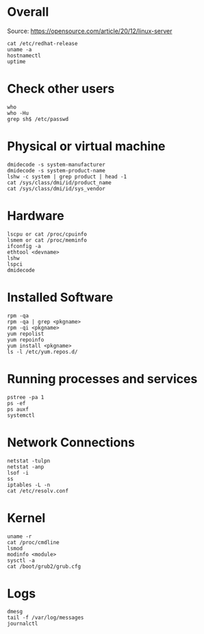 # Overall

Source: https://opensource.com/article/20/12/linux-server


```shell
cat /etc/redhat-release
uname -a
hostnamectl
uptime
```

# Check other users

```shell
who
who -Hu
grep sh$ /etc/passwd
```

# Physical or virtual machine

```shell
dmidecode -s system-manufacturer
dmidecode -s system-product-name
lshw -c system | grep product | head -1
cat /sys/class/dmi/id/product_name
cat /sys/class/dmi/id/sys_vendor
```

# Hardware


```shell
lscpu or cat /proc/cpuinfo
lsmem or cat /proc/meminfo
ifconfig -a
ethtool <devname>
lshw
lspci
dmidecode
```

# Installed Software

```shell
rpm -qa
rpm -qa | grep <pkgname>
rpm -qi <pkgname>
yum repolist
yum repoinfo
yum install <pkgname>
ls -l /etc/yum.repos.d/
```

# Running processes and services

```shell
pstree -pa 1
ps -ef
ps auxf
systemctl
```

# Network Connections

```shell
netstat -tulpn
netstat -anp
lsof -i
ss
iptables -L -n
cat /etc/resolv.conf
```

# Kernel

```shell
uname -r
cat /proc/cmdline
lsmod
modinfo <module>
sysctl -a
cat /boot/grub2/grub.cfg
```

# Logs

```shell
dmesg
tail -f /var/log/messages
journalctl
```